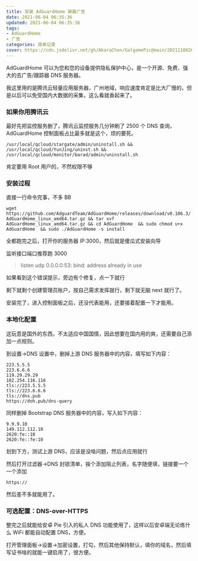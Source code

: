 ```yaml
---
title: 安装 AdGuardHome 屏蔽广告
date: 2021-06-04 06:35:36
updated: 2021-06-04 06:35:36
tags:
- AdGuardHome
- 广告
categories: 简单记录
cover: https://cdn.jsdelivr.net/gh/AkaraChen/GalgamePic@main/20211108201927.png
---
```


AdGuardHome 可以为您和您的设备提供隐私保护中心，是一个开源、免费、强大的去广告/跟踪器 DNS 服务器。
<!--more-->

我这里用的是腾讯云轻量应用服务器，广州地域，响应速度肯定是比大厂慢的，但是以后可以免受国内大数据的采集，这么看就香起来了。

### 如果你用腾讯云 ###

最好先把监控服务删了，腾讯云监控服务几分钟刷了 2500 个 DNS 查询，AdGuardHome 控制面板占比最多就是这个，烦的要死。

`/usr/local/qcloud/stargate/admin/uninstall.sh && /usr/local/qcloud/YunJing/uninst.sh && /usr/local/qcloud/monitor/barad/admin/uninstall.sh`

肯定要用 Root 用户的，不然权限不够

### 安装过程 ###

直接一行命令完事，不多 BB

`wget https://github.com/AdguardTeam/AdGuardHome/releases/download/v0.106.3/AdGuardHome_linux_amd64.tar.gz && tar xvf AdGuardHome_linux_amd64.tar.gz && cd AdGuardHome  && sudo chmod u+x AdGuardHome  && sudo ./AdGuardHome -s install`

全都跑完之后，打开你的服务器 IP:3000，然后就是傻瓜式安装向导

监听接口端口推荐跑 3000

> listen udp 0.0.0.0:53: bind: address already in use

如果看到这个错误提示，旁边有个修复，点一下就行

剩下就剩个创建管理员账户，按自己需求发挥就行，剩下就无脑 next 就行了。

安装完了，进入控制面板之后，还没代表能用，还要接着配置一下才能用。

### 本地化配置 ###

这玩意是国外的东西，不太适应中国国情，因此想要在国内用的爽，还需要自己添加一点规则。

到设置->DNS 设置中，删掉上游 DNS 服务器中的内容，填写如下内容：

```plain
223.5.5.5
223.6.6.6
119.29.29.29
182.254.116.116
tls://223.5.5.5
tls://223.6.6.6
tls://dns.pub
https://doh.pub/dns-query
```

同样删掉 Bootstrap DNS 服务器中的内容，写入如下内容：

```plain
9.9.9.10
149.112.112.10
2620:fe::10
2620:fe::fe:10
```

划到下方，测试上游 DNS，应该是没啥问题，然后点应用就行

然后打开过滤器->DNS 封锁清单，挨个添加阻止列表，名字随便填，链接要一个一个添加

```plain
https://
```

然后差不多就能用了。

### 可选配置：DNS-over-HTTPS ###

整完之后就能给安卓 Pie 引入的私人 DNS 功能使用了，这样以后安卓端无论练什么 WiFi 都能自动配置 DNS，方便。

打开管理面板->设置->加密设置，打勾，然后其他保持默认，填你的域名，然后填写证书啥的就能一键启用了，很方便。
